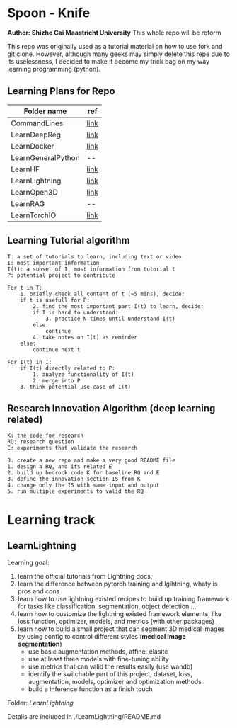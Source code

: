 # Spoon - Knife
**Auther: Shizhe Cai**
**Maastricht University**
This whole repo will be reform


This repo was originally used as a tutorial material on how to use fork and git clone. However, although many geeks may simply delete this repe due to its uselessness, I decided to make it become my trick bag on my way learning programming (python).

## Learning Plans for Repo
Folder name | ref
---------     | ---------
CommandLines | [link](https://pynative.com/python-glob/#:~:text=Python%20glob.,UNIX%20shell%2Dstyle%20wildcards)
LearnDeepReg | [link](https://github.com/DeepRegNet/DeepReg)
LearnDocker  | [link](https://docs.docker.com/)
LearnGeneralPython| --
LearnHF | [link](https://huggingface.co/docs)
LearnLightning| [link](https://lightning.ai/docs/pytorch/stable/tutorials.html)
LearnOpen3D| [link](https://www.open3d.org/docs/release/index.html) 
LearnRAG   | --
LearnTorchIO | [link](https://github.com/fepegar/torchio)



## Learning Tutorial algorithm
```
T: a set of tutorials to learn, including text or video
I: most important information
I(t): a subset of I, most information from tutorial t
P: potential project to contribute 

For t in T:
    1. briefly check all content of t (~5 mins), decide:
    if t is usefull for P:
        2. find the most important part I(t) to learn, decide:
        if I is hard to understand:
            3. practice N times until understand I(t)
        else:
            continue
        4. take notes on I(t) as reminder
    else:
        continue next t

For I(t) in I:
    if I(t) directly related to P:
        1. analyze functionality of I(t)
        2. merge into P
    3. think potential use-case of I(t)

```


## Research Innovation Algorithm (deep learning related)
```
K: the code for research
RQ: research question 
E: experiments that validate the research 

0. create a new repo and make a very good README file 
1. design a RQ, and its related E
2. build up bedrock code K for baseline RQ and E
3. define the innovation section IS from K
4. change only the IS with same input and output
5. run multiple experiments to valid the RQ

```



# Learning track

## LearnLightning

Learning goal:
1. learn the official tutorials from Lightning docs,
2. learn the difference between pytorch training and lgihtning, whaty is pros and cons
3. learn how to use lightning existed recipes to build up training framework for tasks like classification, segmentation, object detection ...
4. learn how to customize the lightning existed framework elements, like loss function, optimizer, models, and metrics (with other packages)
5. learn how to build a small project that can segment 3D medical images by using config to control different styles (__medical image segmentation__)
    * use basic augmentation methods, affine, elasitc
    * use at least three models with fine-tuning ability
    * use metrics that can valid the results easily (use wandb)
    * identify the switchable part of this project, dataset, loss, augmentation, models, optimizer and optimization methods
    * build a inference function as a finish touch

Folder: _LearnLightning_

Details are included in ./LearnLightning/README.md


